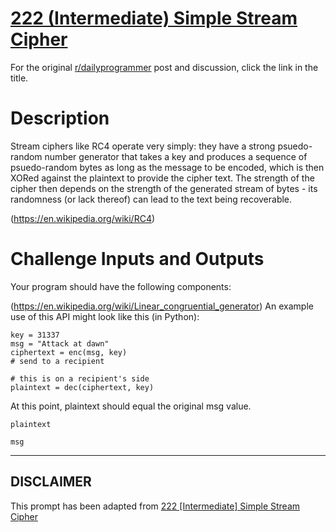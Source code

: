 # [222 (Intermediate) Simple Stream Cipher](https://www.reddit.com/r/dailyprogrammer/comments/3chvxy/20150708_challenge_222_intermediate_simple_stream/)

For the original [r/dailyprogrammer](https://www.reddit.com/r/dailyprogrammer/) post and discussion, click the link in the title.

# Description
Stream ciphers like RC4 operate very simply: they have a strong psuedo-random number generator that takes a key and produces a sequence of psuedo-random bytes as long as the message to be encoded, which is then XORed against the plaintext to provide the cipher text. The strength of the cipher then depends on the strength of the generated stream of bytes - its randomness (or lack thereof) can lead to the text being recoverable.

(https://en.wikipedia.org/wiki/RC4)
# Challenge Inputs and Outputs
Your program should have the following components:

(https://en.wikipedia.org/wiki/Linear_congruential_generator)
An example use of this API might look like this (in Python):


```
key = 31337
msg = "Attack at dawn"
ciphertext = enc(msg, key)
# send to a recipient

# this is on a recipient's side
plaintext = dec(ciphertext, key)
```
At this point, plaintext should equal the original msg value. 


```
plaintext
```

```
msg
```

----
## **DISCLAIMER**
This prompt has been adapted from [222 [Intermediate] Simple Stream Cipher](https://www.reddit.com/r/dailyprogrammer/comments/3chvxy/20150708_challenge_222_intermediate_simple_stream/
)
